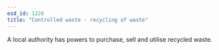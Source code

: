 ```yaml
---
esd_id: 1226
title: "Controlled waste - recycling of waste"
---
```


A local authority has powers to purchase, sell and utilise recycled waste.

